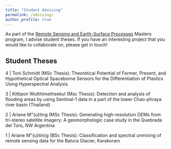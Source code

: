 ```yaml
---
title: "Student Advising"
permalink: /advising/
author_profile: true
---
```


As part of the [Remote Sensing and Earth-Surface Processes](https://up-rs-esp.uni-potsdam.de/) Masters program, I advise student theses. If you have an interesting project that you would like to collaborate on, please get in touch! 

## Student Theses

4 | Toni Schmidt (MSc Thesis): Theoretical Potential of Former, Present, and Hypothetical Optical Spaceborne Sensors for the Differentiation of Plastics Using Hyperspectral Analysis

3 | Kittipon Wutthimetheekul (Msc Thesis): Detection and analysis of flooding areas by using Sentinal-1 data in a part of the lower Chao-phraya river basin (Thailand)

2 | Ariane M\"{u}ting (MSc Thesis): Generating high-resolution DEMs from tri-stereo satellite imagery: A geomorphologic case study in the Quebrada del Toro, NW Argentina

1 | Ariane M\"{u}tin}g (BSc Thesis): Classification and spectral unmixing of remote sensing data for the Batura Glacier, Karakoram

